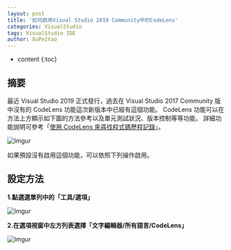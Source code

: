 ```yaml
---
layout: post
title: '如何啟用Visual Studio 2019 Community中的CodeLens'
categories: VisualStudio
tags: VisualStudio IDE
author: XuPeiYao
---
```


- content
{:toc}

## 摘要

最近 Visual Studio 2019 正式發行，過去在 Visual Studio 2017 Community 版中沒有的 CodeLens 功能這次新版本中已經有這個功能。
CodeLens 功能可以在方法上方顯示如下圖的方法參考以及單元測試狀況、版本控制等等功能。
詳細功能說明可參考「[使用 CodeLens 來尋找程式碼歷程記錄](https://docs.microsoft.com/zh-tw/visualstudio/ide/find-code-changes-and-other-history-with-codelens?view=vs-2019)」。

<!--more-->

![Imgur](https://i.imgur.com/Xeu7GRU.png)

如果預設沒有啟用這個功能，可以依照下列操作啟用。

## 設定方法

**1.點選選單列中的「工具/選項」**

![Imgur](https://i.imgur.com/bxVWvS0.png)

**2.在選項視窗中左方列表選擇「文字編輯器/所有語言/CodeLens」**

![Imgur](https://i.imgur.com/zcAQBFi.png)
